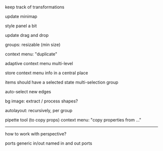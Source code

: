 keep track of transformations

update minimap

style panel a bit

update drag and drop

groups: resizable (min size)

context menu: "duplicate"

adaptive context menu
multi-level

store context menu info in a central place

items should have a selected state
	multi-selection
		group

auto-select new edges

bg image: extract / process shapes?

autolayout: recursively, per group

pipette tool (to copy props)
	context menu: "copy properties from ..."

---

how to work with perspective?

ports
	generic in/out
	named in and out ports
